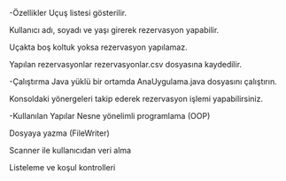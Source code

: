 -Özellikler
Uçuş listesi gösterilir.

Kullanıcı adı, soyadı ve yaşı girerek rezervasyon yapabilir.

Uçakta boş koltuk yoksa rezervasyon yapılamaz.

Yapılan rezervasyonlar rezervasyonlar.csv dosyasına kaydedilir.

 -Çalıştırma
Java yüklü bir ortamda AnaUygulama.java dosyasını çalıştırın.

Konsoldaki yönergeleri takip ederek rezervasyon işlemi yapabilirsiniz.

 -Kullanılan Yapılar
Nesne yönelimli programlama (OOP)

Dosyaya yazma (FileWriter)

Scanner ile kullanıcıdan veri alma

Listeleme ve koşul kontrolleri
